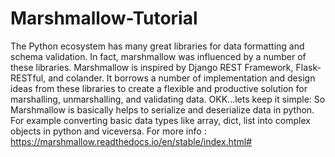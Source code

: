 # Marshmallow-Tutorial

The Python ecosystem has many great libraries for data formatting and schema validation.
In fact, marshmallow was influenced by a number of these libraries. Marshmallow is inspired by Django REST Framework, Flask-RESTful, and colander. It borrows a number of implementation and design ideas from these libraries to create a flexible and productive solution for marshalling, unmarshalling, and validating data.
OKK...lets keep it simple:
So Marshmallow is basically helps to serialize and deserialize data in python. For example converting basic data types like array, dict, list into complex objects in python and viceversa.
For more info : https://marshmallow.readthedocs.io/en/stable/index.html#
